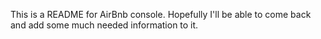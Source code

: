 This is a README for AirBnb console. Hopefully I'll be able to come back and add some much needed information to it. 